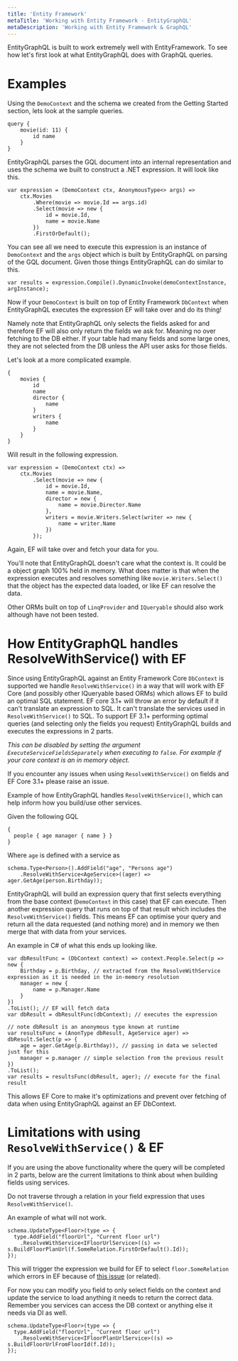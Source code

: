 ```yaml
---
title: 'Entity Framework'
metaTitle: 'Working with Entity Framework - EntityGraphQL'
metaDescription: 'Working with Entity Framework & GraphQL'
---
```


EntityGraphQL is built to work extremely well with EntityFramework. To see how let's first look at what EntityGraphQL does with GraphQL queries.

# Examples

Using the `DemoContext` and the schema we created from the Getting Started section, lets look at the sample queries.

```
query {
    movie(id: 11) {
        id name
    }
}
```

EntityGraphQL parses the GQL document into an internal representation and uses the schema we built to construct a .NET expression. It will look like this.

```
var expression = (DemoContext ctx, AnonymousType<> args) =>
    ctx.Movies
        .Where(movie => movie.Id == args.id)
        .Select(movie => new {
            id = movie.Id,
            name = movie.Name
        })
        .FirstOrDefault();
```

You can see all we need to execute this expression is an instance of `DemoContext` and the `args` object which is built by EntityGraphQL on parsing of the GQL document. Given those things EntityGraphQL can do similar to this.

```
var results = expression.Compile().DynamicInvoke(demoContextInstance, argInstance);
```

Now if your `DemoContext` is built on top of Entity Framework `DbContext` when EntityGraphQL executes the expression EF will take over and do its thing!

Namely note that EntityGraphQL only selects the fields asked for and therefore EF will also only return the fields we ask for. Meaning no over fetching to the DB either. If your table had many fields and some large ones, they are not selected from the DB unless the API user asks for those fields.

Let's look at a more complicated example.

```
{
    movies {
        id
        name
        director {
            name
        }
        writers {
            name
        }
    }
}
```

Will result in the following expression.

```
var expression = (DemoContext ctx) =>
    ctx.Movies
        .Select(movie => new {
            id = movie.Id,
            name = movie.Name,
            director = new {
                name = movie.Director.Name
            },
            writers = movie.Writers.Select(writer => new {
                name = writer.Name
            })
        });
```

Again, EF will take over and fetch your data for you.

You'll note that EntityGraphQL doesn't care what the context is. It could be a object graph 100% held in memory. What does matter is that when the expression executes and resolves something like `movie.Writers.Select()` that the object has the expected data loaded, or like EF can resolve the data.

Other ORMs built on top of `LinqProvider` and `IQueryable` should also work although have not been tested.

# How EntityGraphQL handles ResolveWithService() with EF

Since using EntityGraphQL against an Entity Framework Core `DbContext` is supported we handle `ResolveWithService()` in a way that will work with EF Core (and possibly other IQueryable based ORMs) which allows EF to build an optimal SQL statement. EF core 3.1+ will throw an error by default if it can't translate an expression to SQL. It can't translate the services used in `ResolveWithService()` to SQL. To support EF 3.1+ performing optimal queries (and selecting only the fields you request) EntityGraphQL builds and executes the expressions in 2 parts.

_This can be disabled by setting the argument `ExecuteServiceFieldsSeparately` when executing to `false`. For example if your core context is an in memory object._

If you encounter any issues when using `ResolveWithService()` on fields and EF Core 3.1+ please raise an issue.

Example of how EntityGraphQL handles `ResolveWithService()`, which can help inform how you build/use other services.

Given the following GQL

```
{
  people { age manager { name } }
}
```

Where `age` is defined with a service as

```
schema.Type<Person>().AddField("age", "Persons age")
    .ResolveWithService<AgeService>((ager) => ager.GetAge(person.Birthday));
```

EntityGraphQL will build an expression query that first selects everything from the base context (`DemoContext` in this case) that EF can execute. Then another expression query that runs on top of that result which includes the `ResolveWithService()` fields. This means EF can optimise your query and return all the data requested (and nothing more) and in memory we then merge that with data from your services.

An example in C# of what this ends up looking like.

```
var dbResultFunc = (DbContext context) => context.People.Select(p => new {
    Birthday = p.Birthday, // extracted from the ResolveWithService expression as it is needed in the in-memory resolution
    manager = new {
        name = p.Manager.Name
    }
})
.ToList(); // EF will fetch data
var dbResult = dbResultFunc(dbContext); // executes the expression

// note dbResult is an anonymous type known at runtime
var resultsFunc = (AnonType dbResult, AgeService ager) => dbResult.Select(p => {
    age = ager.GetAge(p.Birthday)), // passing in data we selected just for this
    manager = p.manager // simple selection from the previous result
})
.ToList();
var results = resultsFunc(dbResult, ager); // execute for the final result
```

This allows EF Core to make it's optimizations and prevent over fetching of data when using EntityGraphQL against an EF DbContext.

# Limitations with using `ResolveWithService()` & EF

If you are using the above functionality where the query will be completed in 2 parts, below are the current limitations to think about when building fields using services.

Do not traverse through a relation in your field expression that uses `ResolveWithService()`.

An example of what will not work.

```
schema.UpdateType<Floor>(type => {
  type.AddField("floorUrl", "Current floor url")
    .ResolveWithService<IFloorUrlService>((s) => s.BuildFloorPlanUrl(f.SomeRelation.FirstOrDefault().Id));
});
```

This will trigger the expression we build for EF to select `floor.SomeRelation` which errors in EF because of [this issue](https://github.com/dotnet/efcore/issues/23205) (or related).

For now you can modify you field to only select fields on the context and update the service to load anything it needs to return the correct data. Remember you services can access the DB context or anything else it needs via DI as well.

```
schema.UpdateType<Floor>(type => {
  type.AddField("floorUrl", "Current floor url")
    .ResolveWithService<IFloorPlanUrlService>((s) => s.BuildFloorUrlFromFloorId(f.Id));
});
```

